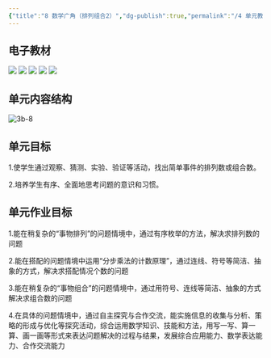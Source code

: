 ```yaml
---
{"title":"8 数学广角（排列组合2）","dg-publish":true,"permalink":"/4 单元教学/3B 三下/8 数学广角（排列组合2）/","dgPassFrontmatter":true,"noteIcon":""}
---
```



## 电子教材

<p class="grid-4">
	<img loading="lazy" decoding="async" src="https://book.pep.com.cn/1221001302141/files/mobile/100.jpg">
	<img loading="lazy" decoding="async" src="https://book.pep.com.cn/1221001302141/files/mobile/101.jpg">
	<img loading="lazy" decoding="async" src="https://book.pep.com.cn/1221001302141/files/mobile/102.jpg">
	<img loading="lazy" decoding="async" src="https://book.pep.com.cn/1221001302141/files/mobile/103.jpg">
	<img loading="lazy" decoding="async" src="https://book.pep.com.cn/1221001302141/files/mobile/104.jpg">
</p>
	

## 单元内容结构

![3b-8](https://r2.edui123.com/2023/05/3b-8.png)

## 单元目标

1.使学生通过观察、猜测、实验、验证等活动，找出简单事件的排列数或组合数。

2.培养学生有序、全面地思考问题的意识和习惯。

## 单元作业目标

1.能在稍复杂的“事物排列”的问题情境中，通过有序枚举的方法，解决求排列数的问题

2.能在搭配的问题情境中运用“分步乘法的计数原理”，通过连线、符号等简洁、抽象的方式，解决求搭配情况个数的问题

3.能在稍复杂的“事物组合”的问题情境中，通过用符号、连线等简洁、抽象的方式解决求组合数的问题

4.在具体的问题情境中，通过自主探究与合作交流，能实施信息的收集与分析、策略的形成与优化等探究活动，综合运用数学知识、技能和方法，用写一写、算一算、画一画等形式来表达问题解决的过程与结果，发展综合应用能力、数学表达能力、合作交流能力


